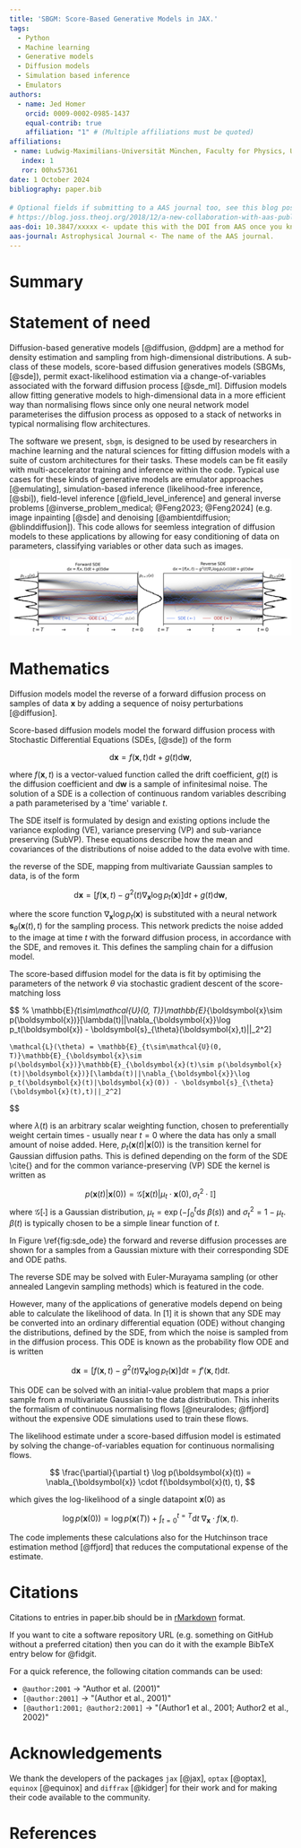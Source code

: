 ```yaml
---
title: 'SBGM: Score-Based Generative Models in JAX.'
tags:
  - Python
  - Machine learning 
  - Generative models 
  - Diffusion models 
  - Simulation based inference
  - Emulators
authors:
  - name: Jed Homer
    orcid: 0009-0002-0985-1437
    equal-contrib: true
    affiliation: "1" # (Multiple affiliations must be quoted)
affiliations:
 - name: Ludwig-Maximilians-Universität München, Faculty for Physics, University Observatory, Scheinerstrasse 1, München, Deustchland.
   index: 1
   ror: 00hx57361
date: 1 October 2024
bibliography: paper.bib

# Optional fields if submitting to a AAS journal too, see this blog post:
# https://blog.joss.theoj.org/2018/12/a-new-collaboration-with-aas-publishing
aas-doi: 10.3847/xxxxx <- update this with the DOI from AAS once you know it.
aas-journal: Astrophysical Journal <- The name of the AAS journal.
---
```


# Summary

<!--  
    What the code does
    - Large / parallel training of big diffusion models on multiple accelerators
    - Speeding up MCMC, LFI, field-level, inverse problems
-->

<!-- The forces on stars, galaies, and dark matter under external gravitational -->
<!-- fields lead to the dynamical evolution of structures in the universe. The orbits -->
<!-- of these bodies are therefore key to understanding the formation, history, and -->
<!-- future state of galaxies. The field of "galactic dynamics," which aims to model -->
<!-- the gravitating components of galaxies to study their structure and evolution, -->
<!-- is now well-established, commonly taught, and frequently used in astronomy. -->
<!-- Aside from toy problems and demonstrations, the majority of problems require -->
<!-- efficient numerical tools, many of which require the same base code (e.g., for -->
<!-- performing numerical orbit integration). -->

# Statement of need

<!--  
    - Diffusion models are theoretically complex generative models. 
      Need fast sampling and likleihood methods built on GPU-parallel
      ODE solvers (diffrax). Subclass of energy-based generative models.

    - Given this dataset, the goal of generative modeling is to fit a model 
      to the data distribution such that we can synthesize new data points 
      at will by sampling from the distribution.

    - Significant limitations of implicit and likelihood-based ML models
      e.g. modelling normalised probability distributions, likelihood calculations
      and sampling speed. Score matching avoids this. Diffusion scales to large
      datasets of high dimension better than other approaches.

    - Score-based models have achieved SOTA results on many tasks and applications
      e.g. LDMs, ...

    - Given the new avenues of research fast and large generative models offer,
      a code that carefully implements them is valuable.

    - Memory efficiency compared to normalising flows for the same tasks (one network conditioned on 't' compared to many sub-flows + faster than CNFs)

    - implemented in JAX, equinox and diffrax

    - likelihood weighting (maximum likelihood training of SBGMs)
-->

Diffusion-based generative models [@diffusion, @ddpm] are a method for density estimation and sampling from high-dimensional distributions. A sub-class of these models, score-based diffusion generatives models (SBGMs, [@sde]), permit exact-likelihood estimation via a change-of-variables associated with the forward diffusion process [@sde_ml]. Diffusion models allow fitting generative models to high-dimensional data in a more efficient way than normalising flows since only one neural network model parameterises the diffusion process as opposed to a stack of networks in typical normalising flow architectures.

<!-- problems in cosmology, need for SBI -->

The software we present, `sbgm`, is designed to be used by researchers in machine learning and the natural sciences for fitting diffusion models with a suite of custom architectures for their tasks. These models can be fit easily with multi-accelerator training and inference within the code. Typical use cases for these kinds of generative models are emulator approaches [@emulating], simulation-based inference (likelihood-free inference, [@sbi]), field-level inference [@field_level_inference] and general inverse problems [@inverse_problem_medical; @Feng2023; @Feng2024] (e.g. image inpainting [@sde] and denoising [@ambientdiffusion; @blinddiffusion]). This code allows for seemless integration of diffusion models to these applications by allowing for easy conditioning of data on parameters, classifying variables or other data such as images.

<!-- Other domains... audio etc -->

![A diagram showing how to map data to a noise distribution (the prior) with an SDE, and reverse this SDE for generative modeling. One can also reverse the associated probability flow ODE, which yields a deterministic process that samples from the same distribution as the SDE. Both the reverse-time SDE and probability flow ODE can be obtained by estimating the score.\label{fig:sde_ode}](sde_ode.png)

# Mathematics

<!-- What is diffusion -->
Diffusion models model the reverse of a forward diffusion process on samples of data $\boldsymbol{x}$ by adding a sequence of noisy perturbations [@diffusion]. 

<!-- What is a diffusion model -->
Score-based diffusion models model the forward diffusion process with Stochastic Differential Equations (SDEs, [@sde]) of the form

$$
\text{d}\boldsymbol{x} = f(\boldsymbol{x}, t)\text{d}t + g(t)\text{d}\boldsymbol{w},
$$

where $f(\boldsymbol{x}, t)$ is a vector-valued function called the drift coefficient, $g(t)$ 
is the diffusion coefficient and $\text{d}\boldsymbol{w}$ is a sample of infinitesimal noise.
The solution of a SDE is a collection of continuous random variables describing a path parameterised
by a 'time' variable $t$.

The SDE itself is formulated by design and existing options include the variance exploding (VE), 
variance preserving (VP) and sub-variance preserving (SubVP). These equations describe how the mean 
and covariances of the distributions of noise added to the data evolve with time.


the reverse of the SDE, mapping from multivariate Gaussian samples to data, is of the form

$$
\text{d}\boldsymbol{x} = [f(\boldsymbol{x}, t) - g^2(t)\nabla_{\boldsymbol{x}}\log p_t(\boldsymbol{x})]\text{d}t + g(t)\text{d}\boldsymbol{w},
$$

where the score function $\nabla_{\boldsymbol{x}}\log p_t(\boldsymbol{x})$ is substituted with a neural network $\boldsymbol{s}_{\theta}(\boldsymbol{x}(t), t)$ for the sampling process. This network predicts the noise added to the image at time $t$ with the forward diffusion process, in accordance with the SDE, and removes it. This defines the sampling chain for a diffusion model.

The score-based diffusion model for the data is fit by optimising the parameters of the network $\theta$ via stochastic gradient descent of the score-matching loss  

$$
    % \mathbb{E}_{t\sim\mathcal{U}(0, T)}\mathbb{E}_{\boldsymbol{x}\sim p(\boldsymbol{x})}[\lambda(t)||\nabla_{\boldsymbol{x}}\log p_t(\boldsymbol{x}) - \boldsymbol{s}_{\theta}(\boldsymbol{x},t)||_2^2]

    \mathcal{L}(\theta) = \mathbb{E}_{t\sim\mathcal{U}(0, T)}\mathbb{E}_{\boldsymbol{x}\sim p(\boldsymbol{x})}\mathbb{E}_{\boldsymbol{x}(t)\sim p(\boldsymbol{x}(t)|\boldsymbol{x})}[\lambda(t)||\nabla_{\boldsymbol{x}}\log p_t(\boldsymbol{x}(t)|\boldsymbol{x}(0)) - \boldsymbol{s}_{\theta}(\boldsymbol{x}(t),t)||_2^2]

$$

where $\lambda(t)$ is an arbitrary scalar weighting function, chosen to preferentially weight certain times - usually near $t=0$ where the data has only a small amount of noise added. Here, $p_t(\boldsymbol{x}(t)|\boldsymbol{x}(0))$ is the transition kernel for Gaussian diffusion paths. This is defined depending on the form of the SDE \cite{} and for the common variance-preserving (VP) SDE the kernel is written as 

$$
    p(\boldsymbol{x}(t)|\boldsymbol{x}(0)) = \mathcal{G}[\boldsymbol{x}(t)|\mu_t \cdot \boldsymbol{x}(0), \sigma^2_t \cdot \mathbb{I}]
$$
where $\mathcal{G}[\cdot]$ is a Gaussian distribution, $\mu_t=\exp(-\int_0^t\text{d}s \; \beta(s))$ and $\sigma^2_t = 1 - \mu_t$. $\beta(t)$ is typically chosen to be a simple linear function of $t$.

In Figure \ref{fig:sde_ode} the forward and reverse diffusion processes are shown for a samples from a Gaussian mixture with their corresponding SDE and ODE paths.

The reverse SDE may be solved with Euler-Murayama sampling (or other annealed Langevin sampling methods) which is featured in the code. 

However, many of the applications of generative models depend on being able to calculate the likelihood of data. In [1] it is shown that any SDE may be converted into an ordinary differential equation (ODE) without changing the distributions, defined by the SDE, from which the noise is sampled from in the diffusion process. This ODE is known as the probability flow ODE and is written

$$
    \text{d}\boldsymbol{x} = [f(\boldsymbol{x}, t) - g^2(t)\nabla_{\boldsymbol{x}}\log p_t(\boldsymbol{x})]\text{d}t = f'(\boldsymbol{x}, t)\text{d}t.
$$

This ODE can be solved with an initial-value problem that maps a prior sample from a multivariate Gaussian to the data distribution. This inherits the formalism of continuous normalising flows [@neuralodes; @ffjord] without the expensive ODE simulations used to train these flows. 

The likelihood estimate under a score-based diffusion model is estimated by solving the change-of-variables equation for continuous normalising flows. 

$$
\frac{\partial}{\partial t} \log p(\boldsymbol{x}(t)) = \nabla_{\boldsymbol{x}} \cdot f(\boldsymbol{x}(t), t),
$$

which gives the log-likelihood of a single datapoint $\boldsymbol{x}(0)$ as 

$$
\log p(\boldsymbol{x}(0)) = \log p(\boldsymbol{x}(T)) + \int_{t=0}^{t=T}\text{d}t \; \nabla_{\boldsymbol{x}}\cdot f(\boldsymbol{x}, t).
$$


The code implements these calculations also for the Hutchinson trace estimation method [@ffjord] that reduces the computational expense of the estimate. 

<!--  Controllable generation Yang Song? -->

<!-- You can also use plain \LaTeX for equations
\begin{equation}\label{eq:fourier}
\hat f(\omega) = \int_{-\infty}^{\infty} f(x) e^{i\omega x} dx
\end{equation}
and refer to \autoref{eq:fourier} from text. --> 

# Citations

Citations to entries in paper.bib should be in
[rMarkdown](http://rmarkdown.rstudio.com/authoring_bibliographies_and_citations.html)
format.

If you want to cite a software repository URL (e.g. something on GitHub without a preferred
citation) then you can do it with the example BibTeX entry below for @fidgit.

For a quick reference, the following citation commands can be used:
- `@author:2001`  ->  "Author et al. (2001)"
- `[@author:2001]` -> "(Author et al., 2001)"
- `[@author1:2001; @author2:2001]` -> "(Author1 et al., 2001; Author2 et al., 2002)"

<!-- Figures can be included like this:
![Caption for example figure.\label{fig:example}](figure.png)
and referenced from text using \autoref{fig:example}.

Figure sizes can be customized by adding an optional second parameter:
![Caption for example figure.](figure.png){ width=20% } -->

# Acknowledgements

We thank the developers of the packages `jax` [@jax], `optax` [@optax], `equinox` [@equinox] and `diffrax` [@kidger] for their work and for making their code available to the community.

# References
